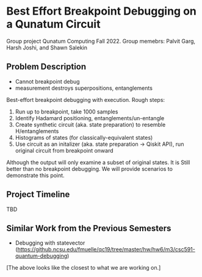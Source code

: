# Best Effort Breakpoint Debugging on a Qunatum Circuit
Group project Qunatum Computing Fall 2022. Group memebrs: Palvit Garg, Harsh
Joshi, and Shawn Salekin

## Problem Description
- Cannot breakpoint debug
- measurement destroys superpositions, entanglements

Best-effort breakpoint debugging with execution. Rough steps:
1. Run up to breakpoint, take 1000 samples
2. Identify Hadamard positioning, entanglements/un-entangle
3. Create synthetic circuit (aka. state preparation) to resemble H/entanglements
4. Histograms of states (for classically-equivalent states)
5. Use circuit as an initalizer (aka. state preparation -> Qiskit API), run original circuit from breakpoint onward

Although the output will only examine a subset of original states. It is Still better than no breakpoint debugging. We will provide scenarios to demonstrate this point.


## Project Timeline
TBD

## Similar Work from the Previous Semesters
- Debugging with statevector
  (https://github.ncsu.edu/fmuelle/qc19/tree/master/hw/hw6/m3/csc591-quantum-debugging)

[The above looks like the closest to what we are working on.]

